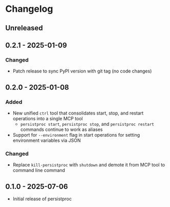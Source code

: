 # Changelog

<!-- loosely based on https://keepachangelog.com/en/1.0.0/ -->

## Unreleased

## 0.2.1 - 2025-01-09

### Changed

- Patch release to sync PyPI version with git tag (no code changes)

## 0.2.0 - 2025-01-08

### Added

- New unified `ctrl` tool that consolidates start, stop, and restart operations into a single MCP tool
    - `persistproc start`, `persistproc stop`, and `persistproc restart` commands continue to work as aliases
- Support for `--environment` flag in start operations for setting environment variables via JSON

### Changed

- Replace `kill-persistproc` with `shutdown` and demote it from MCP tool to command line command

## 0.1.0 - 2025-07-06

- Initial release of persistproc
